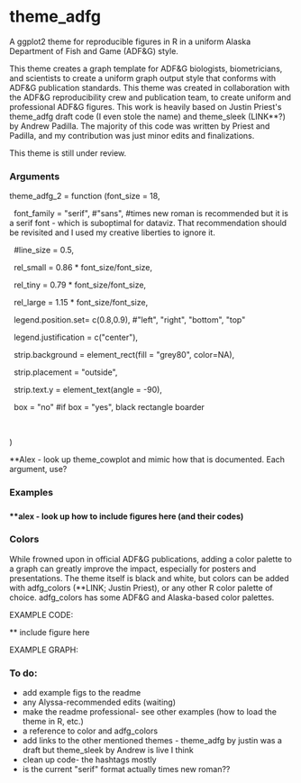 # theme\_adfg

A ggplot2 theme for reproducible figures in R in a uniform Alaska Department of Fish and Game (ADF\&G) style.



This theme creates a graph template for ADF\&G biologists, biometricians, and scientists to create a uniform graph output style that conforms with ADF\&G publication standards. This theme was created in collaboration with the ADF\&G reproducibility crew and publication team, to create uniform and professional ADF\&G figures. This work is heavily based on Justin Priest's theme\_adfg draft code (I even stole the name) and theme\_sleek (LINK\*\*?) by Andrew Padilla. The majority of this code was written by Priest and Padilla, and my contribution was just minor edits and finalizations.



This theme is still under review.

### 

### Arguments



theme\_adfg\_2 = function (font\_size = 18,

&nbsp;                        font\_family = "serif", #"sans", #times new roman is recommended but it is a serif font - which is suboptimal for dataviz. That recommendation should be revisited and I used my creative liberties to ignore it.

&nbsp;                        #line\_size = 0.5,

&nbsp;                        rel\_small = 0.86 \* font\_size/font\_size,

&nbsp;                        rel\_tiny = 0.79 \* font\_size/font\_size,

&nbsp;                        rel\_large = 1.15 \* font\_size/font\_size,

&nbsp;                        legend.position.set= c(0.8,0.9), #"left", "right", "bottom", "top"

&nbsp;                        legend.justification = c("center"),

&nbsp;                        strip.background = element\_rect(fill = "grey80", color=NA),

&nbsp;                        strip.placement = "outside",

&nbsp;                        strip.text.y = element\_text(angle = -90),

&nbsp;                        box = "no" #if box = "yes", black rectangle boarder

&nbsp;                        

)



\*\*Alex - look up theme\_cowplot and mimic how that is documented. Each argument, use?





### Examples

##### 

**\*\*alex - look up how to include figures here (and their codes)**



### Colors

While frowned upon in official ADF\&G publications, adding a color palette to a graph can greatly improve the impact, especially for posters and presentations. The theme itself is black and white, but colors can be added with adfg\_colors (\*\*LINK; Justin Priest), or any other R color palette of choice. adfg\_colors has some ADF\&G and Alaska-based color palettes. 



EXAMPLE CODE:

\*\* include figure here



EXAMPLE GRAPH: 



### To do:

* add example figs to the readme
* any Alyssa-recommended edits (waiting)
* make the readme professional- see other examples (how to load the theme in R, etc.)
* a reference to color and adfg\_colors
* add links to the other mentioned themes - theme\_adfg by justin was a draft but theme\_sleek by Andrew is live I think
* clean up code- the hashtags mostly
* is the current "serif" format actually times new roman??
